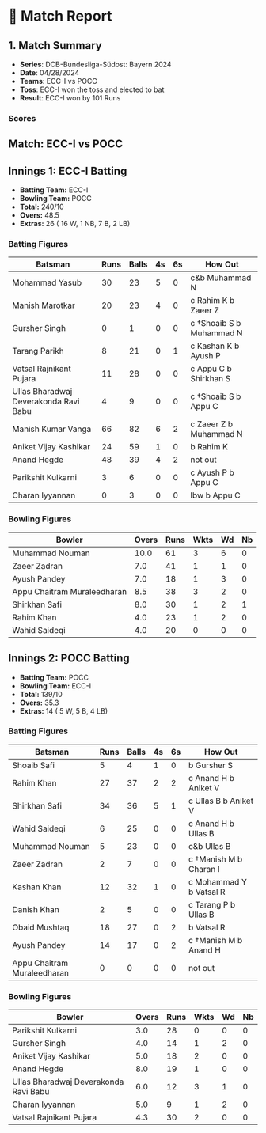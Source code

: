 # 🏏 Match Report

## 1. Match Summary

- **Series**: DCB-Bundesliga-Südost: Bayern 2024  
- **Date**: 04/28/2024  
- **Teams**: ECC-I vs POCC  
- **Toss**: ECC-I won the toss and elected to bat  
- **Result**: ECC-I won by 101 Runs  

### Scores
## Match: ECC-I vs POCC

## Innings 1: ECC-I Batting

- **Batting Team:** ECC-I
- **Bowling Team:** POCC
- **Total:** 240/10
- **Overs:** 48.5
- **Extras:** 26 ( 16 W, 1 NB, 7 B, 2 LB)

### Batting Figures

| Batsman | Runs | Balls | 4s | 6s | How Out |
|---------|------|-------|----|----|---------|
| Mohammad Yasub | 30 | 23 | 5 | 0 | c&b Muhammad N |
| Manish Marotkar | 20 | 23 | 4 | 0 | c Rahim K b Zaeer Z |
| Gursher Singh | 0 | 1 | 0 | 0 | c &#8224;Shoaib S b Muhammad N |
| Tarang Parikh | 8 | 21 | 0 | 1 | c Kashan K b Ayush P |
| Vatsal Rajnikant Pujara | 11 | 28 | 0 | 0 | c Appu C b Shirkhan S |
| Ullas Bharadwaj Deverakonda Ravi Babu | 4 | 9 | 0 | 0 | c &#8224;Shoaib S b Appu C |
| Manish Kumar Vanga | 66 | 82 | 6 | 2 | c Zaeer Z b Muhammad N |
| Aniket Vijay Kashikar | 24 | 59 | 1 | 0 | b Rahim K |
| Anand Hegde | 48 | 39 | 4 | 2 | not out |
| Parikshit Kulkarni | 3 | 6 | 0 | 0 | c Ayush P b Appu C |
| Charan Iyyannan | 0 | 3 | 0 | 0 | lbw b Appu C |

### Bowling Figures

| Bowler | Overs | Runs | Wkts | Wd | Nb |
|--------|-------|------|------|----|----|
| Muhammad Nouman | 10.0 | 61 | 3 | 6 | 0 |
| Zaeer Zadran | 7.0 | 41 | 1 | 1 | 0 |
| Ayush Pandey | 7.0 | 18 | 1 | 3 | 0 |
| Appu Chaitram Muraleedharan | 8.5 | 38 | 3 | 2 | 0 |
| Shirkhan Safi | 8.0 | 30 | 1 | 2 | 1 |
| Rahim Khan | 4.0 | 23 | 1 | 2 | 0 |
| Wahid Saideqi | 4.0 | 20 | 0 | 0 | 0 |

## Innings 2: POCC Batting

- **Batting Team:** POCC
- **Bowling Team:** ECC-I
- **Total:** 139/10
- **Overs:** 35.3
- **Extras:** 14 ( 5 W, 5 B, 4 LB)

### Batting Figures

| Batsman | Runs | Balls | 4s | 6s | How Out |
|---------|------|-------|----|----|---------|
| Shoaib Safi | 5 | 4 | 1 | 0 | b Gursher S |
| Rahim Khan | 27 | 37 | 2 | 2 | c Anand H b Aniket V |
| Shirkhan Safi | 34 | 36 | 5 | 1 | c Ullas B b Aniket V |
| Wahid Saideqi | 6 | 25 | 0 | 0 | c Anand H b Ullas B |
| Muhammad Nouman | 5 | 23 | 0 | 0 | c&b Ullas B |
| Zaeer Zadran | 2 | 7 | 0 | 0 | c &#8224;Manish M b Charan I |
| Kashan Khan | 12 | 32 | 1 | 0 | c Mohammad Y b Vatsal R |
| Danish Khan | 2 | 5 | 0 | 0 | c Tarang P b Ullas B |
| Obaid Mushtaq | 18 | 27 | 0 | 2 | b Vatsal R |
| Ayush Pandey | 14 | 17 | 0 | 2 | c &#8224;Manish M b Anand H |
| Appu Chaitram Muraleedharan | 0 | 0 | 0 | 0 | not out |

### Bowling Figures

| Bowler | Overs | Runs | Wkts | Wd | Nb |
|--------|-------|------|------|----|----|
| Parikshit Kulkarni | 3.0 | 28 | 0 | 0 | 0 |
| Gursher Singh | 4.0 | 14 | 1 | 2 | 0 |
| Aniket Vijay Kashikar | 5.0 | 18 | 2 | 0 | 0 |
| Anand Hegde | 8.0 | 19 | 1 | 0 | 0 |
| Ullas Bharadwaj Deverakonda Ravi Babu | 6.0 | 12 | 3 | 1 | 0 |
| Charan Iyyannan | 5.0 | 9 | 1 | 2 | 0 |
| Vatsal Rajnikant Pujara | 4.3 | 30 | 2 | 0 | 0 |
